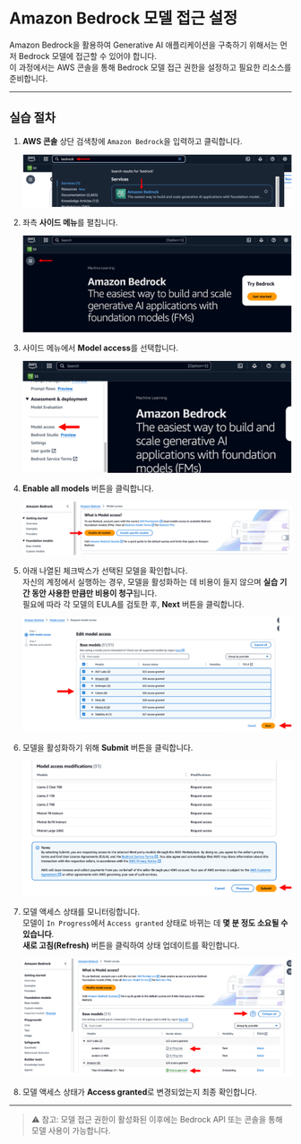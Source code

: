 # Amazon Bedrock 모델 접근 설정

Amazon Bedrock을 활용하여 Generative AI 애플리케이션을 구축하기 위해서는 먼저 Bedrock 모델에 접근할 수 있어야 합니다.  
이 과정에서는 AWS 콘솔을 통해 Bedrock 모델 접근 권한을 설정하고 필요한 리소스를 준비합니다.

---

## 실습 절차

1. **AWS 콘솔** 상단 검색창에 `Amazon Bedrock`을 입력하고 클릭합니다.

   ![Amazon Bedrock 검색](./images/Picture1.png)

2. 좌측 **사이드 메뉴**를 펼칩니다.

   ![사이드 메뉴 열기](./images/Picture2.png)

3. 사이드 메뉴에서 **Model access**를 선택합니다.

   ![Model access 선택](./images/Picture3.png)

4. **Enable all models** 버튼을 클릭합니다.

   ![모델 활성화 버튼](./images/Picture4.png)

5. 아래 나열된 체크박스가 선택된 모델을 확인합니다.  
   자신의 계정에서 실행하는 경우, 모델을 활성화하는 데 비용이 들지 않으며 **실습 기간 동안 사용한 만큼만 비용이 청구**됩니다.  
   필요에 따라 각 모델의 EULA를 검토한 후, **Next** 버튼을 클릭합니다.

   ![모델 선택 및 Next 클릭](./images/Picture5.png)

6. 모델을 활성화하기 위해 **Submit** 버튼을 클릭합니다.

   ![모델 활성화 제출](./images/Picture6.png)

7. 모델 액세스 상태를 모니터링합니다.  
   모델이 `In Progress`에서 `Access granted` 상태로 바뀌는 데 **몇 분 정도 소요될 수 있습니다**.  
   **새로 고침(Refresh)** 버튼을 클릭하여 상태 업데이트를 확인합니다.

   ![모델 접근 상태 확인](./images/Picture7.png)

8. 모델 액세스 상태가 **Access granted**로 변경되었는지 최종 확인합니다.

---

> ⚠️ 참고: 모델 접근 권한이 활성화된 이후에는 Bedrock API 또는 콘솔을 통해 모델 사용이 가능합니다.
